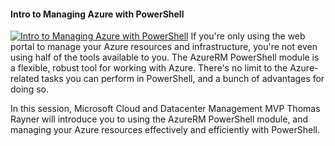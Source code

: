 ﻿#### Intro to Managing Azure with PowerShell

[![Intro to Managing Azure with PowerShell](https://i4.ytimg.com/vi/_Du4wbl-9VQ/hqdefault.jpg "Intro to Managing Azure with PowerShell")](https://www.youtube.com/watch?v=_Du4wbl-9VQ)
If you're only using the web portal to manage your Azure resources and infrastructure, you're not even using half of the tools available to you. The AzureRM PowerShell module is a flexible, robust tool for working with Azure. There's no limit to the Azure-related tasks you can perform in PowerShell, and a bunch of advantages for doing so.

In this session, Microsoft Cloud and Datacenter Management MVP Thomas Rayner will introduce you to using the AzureRM PowerShell module, and managing your Azure resources effectively and efficiently with PowerShell.


